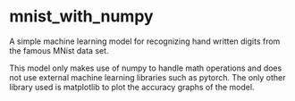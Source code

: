 # mnist_with_numpy
A simple machine learning model for recognizing hand written digits from the famous MNist data set.

This model only makes use of numpy to handle math operations and does not use external machine learning libraries such as pytorch. The only other library used is matplotlib to plot the accuracy graphs of the model.
